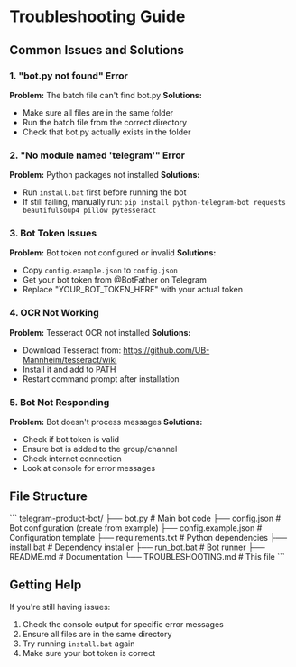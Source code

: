# Troubleshooting Guide

## Common Issues and Solutions

### 1. "bot.py not found" Error

**Problem:** The batch file can't find bot.py
**Solutions:**
- Make sure all files are in the same folder
- Run the batch file from the correct directory
- Check that bot.py actually exists in the folder

### 2. "No module named 'telegram'" Error

**Problem:** Python packages not installed
**Solutions:**
- Run `install.bat` first before running the bot
- If still failing, manually run: `pip install python-telegram-bot requests beautifulsoup4 pillow pytesseract`

### 3. Bot Token Issues

**Problem:** Bot token not configured or invalid
**Solutions:**
- Copy `config.example.json` to `config.json`
- Get your bot token from @BotFather on Telegram
- Replace "YOUR_BOT_TOKEN_HERE" with your actual token

### 4. OCR Not Working

**Problem:** Tesseract OCR not installed
**Solutions:**
- Download Tesseract from: https://github.com/UB-Mannheim/tesseract/wiki
- Install it and add to PATH
- Restart command prompt after installation

### 5. Bot Not Responding

**Problem:** Bot doesn't process messages
**Solutions:**
- Check if bot token is valid
- Ensure bot is added to the group/channel
- Check internet connection
- Look at console for error messages

## File Structure
\`\`\`
telegram-product-bot/
├── bot.py                 # Main bot code
├── config.json           # Bot configuration (create from example)
├── config.example.json   # Configuration template
├── requirements.txt      # Python dependencies
├── install.bat          # Dependency installer
├── run_bot.bat          # Bot runner
├── README.md            # Documentation
└── TROUBLESHOOTING.md   # This file
\`\`\`

## Getting Help

If you're still having issues:
1. Check the console output for specific error messages
2. Ensure all files are in the same directory
3. Try running `install.bat` again
4. Make sure your bot token is correct
